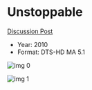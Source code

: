 # Unstoppable

[Discussion Post](https://www.avsforum.com/threads/bass-eq-for-filtered-movies.2995212/post-57965382)

* Year: 2010
* Format: DTS-HD MA 5.1

![img 0](https://i.imgur.com/OUQ7cnB.jpg)

![img 1](https://i.imgur.com/0SZek5q.png)

